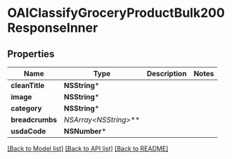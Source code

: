 # OAIClassifyGroceryProductBulk200ResponseInner

## Properties
Name | Type | Description | Notes
------------ | ------------- | ------------- | -------------
**cleanTitle** | **NSString*** |  | 
**image** | **NSString*** |  | 
**category** | **NSString*** |  | 
**breadcrumbs** | **NSArray&lt;NSString*&gt;*** |  | 
**usdaCode** | **NSNumber*** |  | 

[[Back to Model list]](../README.md#documentation-for-models) [[Back to API list]](../README.md#documentation-for-api-endpoints) [[Back to README]](../README.md)


